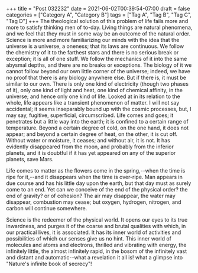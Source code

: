 +++
title = "Post 032232"
date = 2021-06-02T00:39:54-07:00
draft = false
categories = ["Category A", "Category B"]
tags = ["Tag A", "Tag B", "Tag C", "Tag D"]
+++
The theological solution of this problem of life fails more and more to satisfy thinking men of to-day. Living things are natural phenomena, and we feel that they must in some way be an outcome of the natural order. Science is more and more familiarizing our minds with the idea that the universe is a universe, a oneness; that its laws are continuous. We follow the chemistry of it to the farthest stars and there is no serious break or exception; it is all of one stuff. We follow the mechanics of it into the same abysmal depths, and there are no breaks or exceptions. The biology of it we cannot follow beyond our own little corner of the universe; indeed, we have no proof that there is any biology anywhere else. But if there is, it must be similar to our own. There is only one kind of electricity (though two phases of it), only one kind of light and heat, one kind of chemical affinity, in the universe; and hence only one kind of life. Looked at in its relation to the whole, life appears like a transient phenomenon of matter. I will not say accidental; it seems inseparably bound up with the cosmic processes, but, I may say, fugitive, superficial, circumscribed. Life comes and goes; it penetrates but a little way into the earth; it is confined to a certain range of temperature. Beyond a certain degree of cold, on the one hand, it does not appear; and beyond a certain degree of heat, on the other, it is cut off. Without water or moisture, it ceases; and without air, it is not. It has evidently disappeared from the moon, and probably from the inferior planets, and it is doubtful if it has yet appeared on any of the superior planets, save Mars.

Life comes to matter as the flowers come in the spring,--when the time is ripe for it,--and it disappears when the time is over-ripe. Man appears in due course and has his little day upon the earth, but that day must as surely come to an end. Yet can we conceive of the end of the physical order? the end of gravity? or of cohesion? The air may disappear, the water may disappear, combustion may cease; but oxygen, hydrogen, nitrogen, and carbon will continue somewhere.

Science is the redeemer of the physical world. It opens our eyes to its true inwardness, and purges it of the coarse and brutal qualities with which, in our practical lives, it is associated. It has its inner world of activities and possibilities of which our senses give us no hint. This inner world of molecules and atoms and electrons, thrilled and vibrating with energy, the infinitely little, the almost infinitely rapid, in the bosom of the infinitely vast and distant and automatic--what a revelation it all is! what a glimpse into "Nature's infinite book of secrecy"!
